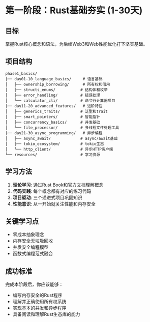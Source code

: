 # 第一阶段：Rust基础夯实 (1-30天)

## 目标
掌握Rust核心概念和语法，为后续Web3和Web性能优化打下坚实基础。

## 项目结构
```
phase1_basics/
├── day01-10_language_basics/     # 语言基础
│   ├── ownership_borrowing/      # 所有权和借用
│   ├── structs_enums/           # 结构体和枚举
│   ├── error_handling/          # 错误处理
│   └── calculator_cli/          # 命令行计算器项目
├── day11-20_advanced_features/   # 进阶特性
│   ├── generics_traits/         # 泛型和trait
│   ├── smart_pointers/          # 智能指针
│   ├── concurrency_basics/      # 并发基础
│   └── file_processor/          # 多线程文件处理工具
├── day21-30_async_programming/   # 异步编程
│   ├── async_await/             # async/await基础
│   ├── tokio_ecosystem/         # tokio生态
│   └── http_client/             # 异步HTTP客户端
└── resources/                   # 学习资源
```

## 学习方法
1. **理论学习**: 通过Rust Book和官方文档理解概念
2. **代码实践**: 每个概念都有对应的练习代码
3. **项目驱动**: 三个递进式项目巩固知识
4. **性能意识**: 从一开始就关注性能和内存安全

## 关键学习点
- 零成本抽象理念
- 内存安全无垃圾回收
- 并发安全编程模型
- 函数式编程范式融合

## 成功标准
完成本阶段后，你应该能够：
- 编写内存安全的Rust程序
- 理解并正确使用所有权系统
- 实现基本的并发和异步程序
- 具备阅读和理解Rust生态库的能力